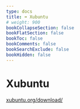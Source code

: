 ```yaml
---
type: docs
title: ➡️ Xubuntu
# weight: 900
bookCollapseSection: false
bookFlatSection: false
bookToc: false
bookComments: false
bookSearchExclude: false
bookHidden: false
---
```


# Xubuntu

[xubuntu.org/download/](https://xubuntu.org/download/?nt)
